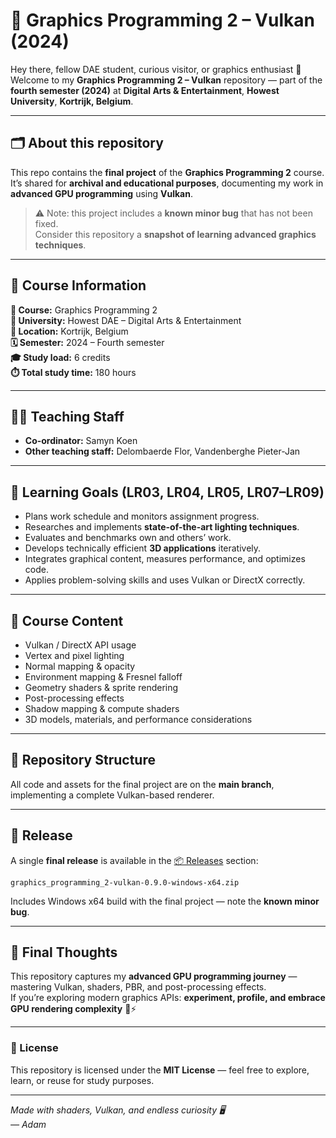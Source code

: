 # 🎨 Graphics Programming 2 – Vulkan (2024)

Hey there, fellow DAE student, curious visitor, or graphics enthusiast 👋  
Welcome to my **Graphics Programming 2 – Vulkan** repository — part of the **fourth semester (2024)** at **Digital Arts & Entertainment**, **Howest University**, **Kortrijk, Belgium**.

---

## 🗂️ About this repository

This repo contains the **final project** of the **Graphics Programming 2** course.  
It’s shared for **archival and educational purposes**, documenting my work in **advanced GPU programming** using **Vulkan**.

> ⚠️ Note: this project includes a **known minor bug** that has not been fixed.  
> Consider this repository a **snapshot of learning advanced graphics techniques**.

---

## 🧱 Course Information

**📘 Course:** Graphics Programming 2  
**🏫 University:** Howest DAE – Digital Arts & Entertainment  
**📍 Location:** Kortrijk, Belgium  
**🗓️ Semester:** 2024 – Fourth semester  
**🎓 Study load:** 6 credits  
**⏱️ Total study time:** 180 hours  

---

## 👨‍🏫 Teaching Staff

- **Co-ordinator:** Samyn Koen  
- **Other teaching staff:** Delombaerde Flor, Vandenberghe Pieter-Jan  

---

## 🎯 Learning Goals (LR03, LR04, LR05, LR07–LR09)

- Plans work schedule and monitors assignment progress.  
- Researches and implements **state-of-the-art lighting techniques**.  
- Evaluates and benchmarks own and others’ work.  
- Develops technically efficient **3D applications** iteratively.  
- Integrates graphical content, measures performance, and optimizes code.  
- Applies problem-solving skills and uses Vulkan or DirectX correctly.  

---

## 🧩 Course Content

- Vulkan / DirectX API usage  
- Vertex and pixel lighting  
- Normal mapping & opacity  
- Environment mapping & Fresnel falloff  
- Geometry shaders & sprite rendering  
- Post-processing effects  
- Shadow mapping & compute shaders  
- 3D models, materials, and performance considerations  

---

## 🔖 Repository Structure

All code and assets for the final project are on the **main branch**, implementing a complete Vulkan-based renderer.

---

## 🚀 Release

A single **final release** is available in the [📦 Releases](../../releases) section:

`graphics_programming_2-vulkan-0.9.0-windows-x64.zip`

Includes Windows x64 build with the final project — note the **known minor bug**.

---

## 🧠 Final Thoughts

This repository captures my **advanced GPU programming journey** — mastering Vulkan, shaders, PBR, and post-processing effects.  
If you’re exploring modern graphics APIs: **experiment, profile, and embrace GPU rendering complexity** 🔬⚡

---

### 🪪 License
This repository is licensed under the **MIT License** — feel free to explore, learn, or reuse for study purposes.

---

*Made with shaders, Vulkan, and endless curiosity 🖥️  
— Adam*
